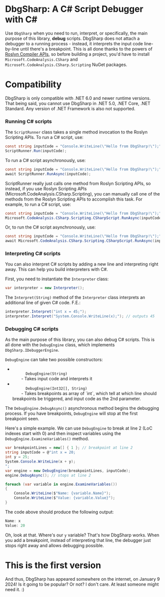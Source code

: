 # DbgSharp: A C# Script Debugger with C#
Use `DbgSharp` when you need to run, interpret, or specifically, the main purpose of this library, **debug** scripts.
DbgSharp does not attach a debugger to a running process - instead, it interprets the input code line-by-line until there's
a breakpoint. This is all done thanks to the powers of [Roslyn Compiler APIs](https://github.com/dotnet/roslyn), so before
building a project, you'd have to install `Microsoft.CodeAnalysis.CSharp` and `Microsoft.CodeAnalysis.CSharp.Scripting` NuGet
packages.

# Compatibility
DbgSharp is only compatible with .NET 6.0 and newer runtime versions. That being said, you cannot use DbgSharp in .NET 5.0, .NET Core, .NET Standard. Any version of .NET Framework is also not supported.

### Running C# scripts

The `ScriptRunner` class takes a single method invocation to the Roslyn Scripting APIs.
To run a C# script, use:
```cs
const string inputCode = "Console.WriteLine(\"Hello from DbgSharp!\");";
ScriptRunner.Run(inputCode);
```
To run a C# script asynchronously, use:
```cs
const string inputCode = "Console.WriteLine(\"Hello from DbgSharp!\");";
await ScriptRunner.RunAsync(inputCode);
```
ScriptRunner really just calls one method from Roslyn Scripting APIs, so instead, if
you use Roslyn Scripting APIs (Microsoft.CodeAnalysis.CSharp.Scripting), you can manually
call one of the methods from the Roslyn Scripting APIs to accomplish this task. For example,
to run a C# script, use:
```cs
const string inputCode = "Console.WriteLine(\"Hello from DbgSharp!\");";
Microsoft.CodeAnalysis.CSharp.Scripting.CSharpScript.RunAsync(inputCode);
```
Or, to run the C# script asynchronously, use:
```cs
const string inputCode = "Console.WriteLine(\"Hello from DbgSharp!\");";
await Microsoft.CodeAnalysis.CSharp.Scripting.CSharpScript.RunAsync(inputCode);
```

### Interpreting C# scripts
You can also interpret C# scripts by adding a new line and interpreting right away.
This can help you build interpreters with C#.

First, you need to instantiate the `Interpreter` class:
```cs
var interpreter = new Interpreter();
```

The `Interpret(String)` method of the `Interpreter` class interprets an additional
line of given C# code. F.E.:
```cs
interpreter.Interpret("int x = 45;");
interpreter.Interpret("System.Console.WriteLine(x);"); // outputs 45
```

### Debugging C# scripts
As the main purpose of this library, you can also debug C# scripts.
This is all done with the `DebugEngine` class, which implements `DbgSharp.IDebuggerEngine`.

`DebugEngine` can take two possible constructors:
<ul>
  <li>
    <code>
      DebugEngine(String)
    </code>
    - Takes input code and interprets it
  </li>
  <li>
    <code>
      DebugEngine(Int32[], String)
    </code>
    - Takes breakpoints as array of `int`, which tell at
    which line should breakpoints be triggered, and input
    code as the 2nd parameter.
  </li>
</ul>

The `DebugEngine.DebugAsync()` asynchronous method begins the debugging process. If
you have breakpoints, `DebugEngine` will stop at the first breakpoint seen.

Here's a simple example. We can use `DebugEngine` to break at line 2 (LoC indexes start with 0)
and then inspect variables using the `DebugEngine.ExamineVariables()` method.

```cs
var breakpointLines = new[] { 1 }; // breakpoint at line 2
string inputCode = @"int x = 20;
int y = 25;
System.Console.WriteLine(x + y);
";
var engine = new DebugEngine(breakpointLines, inputCode);
engine.DebugAsync(); // stops at line 2

foreach (var variable in engine.ExamineVariables())
{
    Console.WriteLine($"Name: {variable.Name}");
    Console.WriteLine($"Value: {variable.Value}");
}
```
The code above should produce the following output:
```cs
Name: x
Value: 20
```
Oh, look at that. Where's our `y` variable?
That's how DbgSharp works. When you add a breakpoint, instead of interpreting
that line, the debugger just stops right away and allows debugging possible.

# This is the first version
And thus, DbgSharp has appeared somewhere on the internet, on January 9 2024!
Is it going to be popular? Or not? I don't care. At least someone might need it. :)
